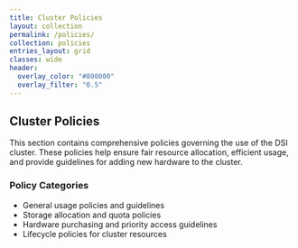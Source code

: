 ```yaml
---
title: Cluster Policies
layout: collection
permalink: /policies/
collection: policies
entries_layout: grid
classes: wide
header:
  overlay_color: "#800000"
  overlay_filter: "0.5"
---
```


## Cluster Policies

This section contains comprehensive policies governing the use of the DSI cluster. These policies help ensure fair resource allocation, efficient usage, and provide guidelines for adding new hardware to the cluster.

### Policy Categories

- General usage policies and guidelines
- Storage allocation and quota policies
- Hardware purchasing and priority access guidelines
- Lifecycle policies for cluster resources